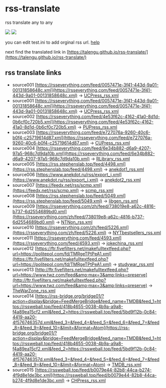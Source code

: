# rss-translate

rss translate any to any

![](https://github.com/kamonka/rss-translate/workflows/circle_translate/badge.svg)
![](https://github.com/kamonka/rss-translate/workflows/Deploy/badge.svg)

you can edit test.ini to add orginal rss url. [help](https://www.tjsky.net/tutorial/644)

next find the translated link in [https://talengu.github.io/rss-translate/](https://talengu.github.io/rss-translate/)

## rss translate links
 - source001 [https://rsseverything.com/feed/0057471e-3f41-443d-9a01-00131858648c.xml](https://rsseverything.com/feed/0057471e-3f41-443d-9a01-00131858648c.xml) -> [UCPress_rss.xml](rss/UCPress_rss.xml)
 - source001 [https://rsseverything.com/feed/0057471e-3f41-443d-9a01-00131858648c.xml](https://rsseverything.com/feed/0057471e-3f41-443d-9a01-00131858648c.xml) -> [UCPress_rss.xml](rss/UCPress_rss.xml)
 - source002 [https://rsseverything.com/feed/4e53f62c-4162-41a0-8d1d-0b6cf0c720b5.xml](https://rsseverything.com/feed/4e53f62c-4162-41a0-8d1d-0b6cf0c720b5.xml) -> [PUPress_rss.xml](rss/PUPress_rss.xml)
 - source003 [https://rsseverything.com/feed/e727076a-9260-40c6-b0f4-c25719614d87.xml](https://rsseverything.com/feed/e727076a-9260-40c6-b0f4-c25719614d87.xml) -> [CUPress_rss.xml](rss/CUPress_rss.xml)
 - source004 [https://rsseverything.com/feed/6e34b882-d6a9-4207-97a5-968c7d9da10b.xml](https://rsseverything.com/feed/6e34b882-d6a9-4207-97a5-968c7d9da10b.xml) -> [RLibrary_rss.xml](rss/RLibrary_rss.xml)
 - source005 [https://rss.stephenslab.top/feed/4498.xml](https://rss.stephenslab.top/feed/4498.xml) -> [anekdot1_rss.xml](rss/anekdot1_rss.xml)
 - source006 [https://www.anekdot.ru/rss/export_j.xml](https://www.anekdot.ru/rss/export_j.xml) -> [anekdot2_rss.xml](rss/anekdot2_rss.xml)
 - source007 [https://feedx.net/rss/scmp.xml](https://feedx.net/rss/scmp.xml) -> [scmp_rss.xml](rss/scmp_rss.xml)
 - source008 [https://rss.stephenslab.top/feed/5049.xml](https://rss.stephenslab.top/feed/5049.xml) -> [libgen_rss.xml](rss/libgen_rss.xml)
 - source009 [https://rsseverything.com/zh/feed/738019e8-a62c-4816-b737-6d2554689bd0.xml](https://rsseverything.com/zh/feed/738019e8-a62c-4816-b737-6d2554689bd0.xml) -> [NTNon_rss.xml](rss/NTNon_rss.xml)
 - source010 [https://rsseverything.com/zh/feed/5226.xml](https://rsseverything.com/zh/feed/5226.xml) -> [NYTbestsellers_rss.xml](rss/NYTbestsellers_rss.xml)
 - source011 [https://rsseverything.com/feed/4593.xml](https://rsseverything.com/feed/4593.xml) -> [jokechina_rss.xml](rss/jokechina_rss.xml)
 - source012 [https://ftr.fivefilters.net/makefulltextfeed.php?url=https://politepol.com/fd/TMRgeTPtPeA1.xml](https://ftr.fivefilters.net/makefulltextfeed.php?url=https://politepol.com/fd/TMRgeTPtPeA1.xml) -> [studywar_rss.xml](rss/studywar_rss.xml)
 - source013 [http://ftr.fivefilters.net/makefulltextfeed.php?url=https://www.twz.com/feed&amp;max=3&amp;links=preserve](http://ftr.fivefilters.net/makefulltextfeed.php?url=https://www.twz.com/feed&amp;max=3&amp;links=preserve) -> [TheWarZone_rss.xml](rss/TheWarZone_rss.xml)
 - source014 [https://rss-bridge.org/bridge01/?action=display&bridge=FeedMergeBridge&feed_name=TMDB&feed_1=https://rssweball.top/feed/418b4655-0038-4b9a-a9a8-f4a89ea15cf2.xml&feed_2=https://rssweball.top/feed/5bd9f12b-0c84-4419-aa20-4f576746357d.xml&feed_3=&feed_4=&feed_5=&feed_6=&feed_7=&feed_8=&feed_9=&feed_10=&limit=&format=Atom](https://rss-bridge.org/bridge01/?action=display&bridge=FeedMergeBridge&feed_name=TMDB&feed_1=https://rssweball.top/feed/418b4655-0038-4b9a-a9a8-f4a89ea15cf2.xml&feed_2=https://rssweball.top/feed/5bd9f12b-0c84-4419-aa20-4f576746357d.xml&feed_3=&feed_4=&feed_5=&feed_6=&feed_7=&feed_8=&feed_9=&feed_10=&limit=&format=Atom) -> [TMDB_rss.xml](rss/TMDB_rss.xml)
 - source015 [https://rssweball.top/feed/b0079e44-82b8-44ca-b274-4f9d8e1de3bc.xml](https://rssweball.top/feed/b0079e44-82b8-44ca-b274-4f9d8e1de3bc.xml) -> [CHPress_rss.xml](rss/CHPress_rss.xml)
